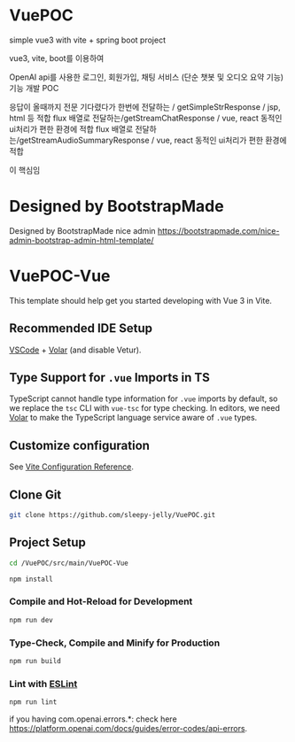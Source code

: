 # VuePOC
simple vue3 with vite + spring boot project

vue3, vite, boot를 이용하여

OpenAI api를 사용한 
로그인, 회원가입, 채팅 서비스 (단순 챗봇 및 오디오 요약 기능) 기능 개발 POC

응답이 올때까지 전문 기다렸다가 한번에 전달하는 / getSimpleStrResponse   / jsp, html 등 적합
flux 배열로 전달하는/getStreamChatResponse                            / vue, react 동적인 ui처리가 편한 환경에 적합
flux 배열로 전달하는/getStreamAudioSummaryResponse                    / vue, react 동적인 ui처리가 편한 환경에 적합

이 핵심임

# Designed by  BootstrapMade

Designed by BootstrapMade nice admin
https://bootstrapmade.com/nice-admin-bootstrap-admin-html-template/



# VuePOC-Vue

This template should help get you started developing with Vue 3 in Vite.

## Recommended IDE Setup

[VSCode](https://code.visualstudio.com/) + [Volar](https://marketplace.visualstudio.com/items?itemName=Vue.volar) (and disable Vetur).

## Type Support for `.vue` Imports in TS

TypeScript cannot handle type information for `.vue` imports by default, so we replace the `tsc` CLI with `vue-tsc` for type checking. In editors, we need [Volar](https://marketplace.visualstudio.com/items?itemName=Vue.volar) to make the TypeScript language service aware of `.vue` types.

## Customize configuration

See [Vite Configuration Reference](https://vite.dev/config/).

## Clone Git

```sh
git clone https://github.com/sleepy-jelly/VuePOC.git
```

## Project Setup 

```sh
cd /VuePOC/src/main/VuePOC-Vue
```


```sh
npm install
```

### Compile and Hot-Reload for Development

```sh
npm run dev
```

### Type-Check, Compile and Minify for Production

```sh
npm run build
```

### Lint with [ESLint](https://eslint.org/)

```sh
npm run lint
```


if you having com.openai.errors.*: 
check here
https://platform.openai.com/docs/guides/error-codes/api-errors.

